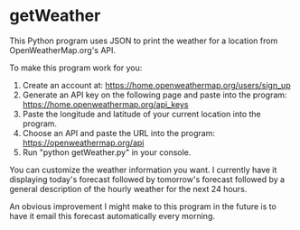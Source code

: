 # getWeather

This Python program uses JSON to print the weather for a location from OpenWeatherMap.org's API.

To make this program work for you:

1. Create an account at: https://home.openweathermap.org/users/sign_up
2. Generate an API key on the following page and paste into the program: https://home.openweathermap.org/api_keys
3. Paste the longitude and latitude of your current location into the program.
4. Choose an API and paste the URL into the program: https://openweathermap.org/api
5. Run "python getWeather.py" in your console. 

You can customize the weather information you want. I currently have it displaying today's forecast followed by tomorrow's forecast followed by a general description of the hourly weather for the next 24 hours.

An obvious improvement I might make to this program in the future is to have it email this forecast automatically every morning.